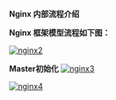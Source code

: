 
**Nginx 内部流程介绍**

**Nginx 框架模型流程如下图：**

<a href="https://ibb.co/GpwX6yQ"><img src="https://i.ibb.co/DWXNJhf/nginx2.webp" alt="nginx2" border="0"></a>


**Master初始化**
<a href="https://ibb.co/RSdnTh5"><img src="https://i.ibb.co/MhQTk8X/nginx3.webp" alt="nginx3" border="0"></a>


<a href="https://ibb.co/SPwFxK2"><img src="https://i.ibb.co/PNGqY5R/nginx4.webp" alt="nginx4" border="0"></a>
